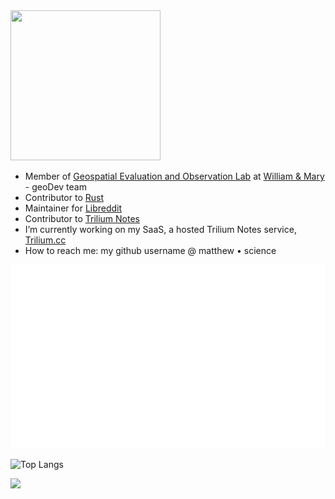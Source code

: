 <img src="https://geolab.wm.edu/assets/images/geoLabLogo_500_500.png" width="240" height="240" />


- Member of [Geospatial Evaluation and Observation Lab](https://geolab.wm.edu/) at [William & Mary](https://www.wm.edu) - geoDev team
- Contributor to [Rust](https://github.com/rust-lang/rust)
- Maintainer for [Libreddit](https://github.com/libreddit/libreddit/)
- Contributor to [Trilium Notes](https://github.com/zadam/trilium)
- I’m currently working on my SaaS, a hosted Trilium Notes service, [Trilium.cc](https://trilium.cc/paid-hosting)
- How to reach me: my github username @ matthew • science

![](https://raw.githubusercontent.com/sigaloid/stats/master/generated/overview.svg#gh-dark-mode-only)

![Top Langs](https://github-readme-stats.vercel.app/api/top-langs/?username=sigaloid&layout=compact&hide=html&theme=cobalt&exclude_repo=newGamestonkTerminal)

![](https://hit.yhype.me/github/profile?user_id=69441971)
